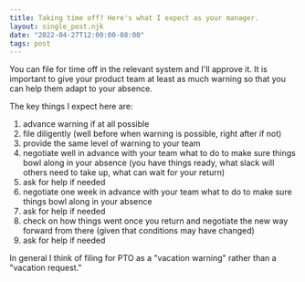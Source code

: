 ```yaml
---
title: Taking time off? Here's what I expect as your manager.
layout: single_post.njk
date: "2022-04-27T12:00:00-08:00"
tags: post
---
```

You can file for time off in the relevant system and I'll approve it. It is important to give your product team at least as much warning so that you can help them adapt to your absence.  
  
The key things I expect here are:

1. advance warning if at all possible
2. file diligently (well before when warning is possible, right after if not)
3. provide the same level of warning to your team
4. negotiate well in advance with your team what to do to make sure things bowl along in your absence (you have things ready, what slack will others need to take up, what can wait for your return)
5. ask for help if needed
6. negotiate one week in advance with your team what to do to make sure things bowl along in your absence
7. ask for help if needed
8. check on how things went once you return and negotiate the new way forward from there (given that conditions may have changed)
9. ask for help if needed

In general I think of filing for PTO as a "vacation warning" rather than a "vacation request."
